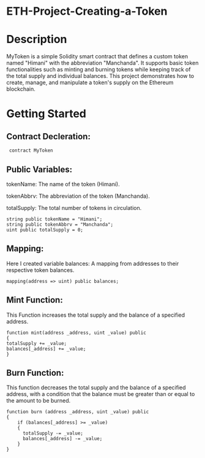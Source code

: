 # ETH-Project-Creating-a-Token

# Description
MyToken is a simple Solidity smart contract that defines a custom token named "Himani" with the abbreviation "Manchanda". It supports basic token functionalities such as minting and burning tokens while keeping track of the total supply and individual balances.  This project demonstrates how to create, manage, and manipulate a token's supply on the Ethereum blockchain.

# Getting Started
## Contract Decleration:
     contract MyToken 

## Public Variables:
tokenName: The name of the token (Himani).

tokenAbbrv: The abbreviation of the token (Manchanda).

totalSupply: The total number of tokens in circulation.

    string public tokenName = "Himani";
    string public tokenAbbrv = "Manchanda";
    uint public totalSupply = 0; 

## Mapping:
Here I created variable balances: A mapping from addresses to their respective token balances.

    mapping(address => uint) public balances;

## Mint Function:
This Function increases the total supply and the balance of a specified address.

    function mint(address _address, uint _value) public 
    {
    totalSupply += _value;
    balances[_address] += _value;
    }

## Burn Function:
This function decreases the total supply and the balance of a specified address, with a condition that the balance must be greater than or equal to the amount to be burned.

    function burn (address _address, uint _value) public 
    {
        if (balances[_address] >= _value)
        {
          totalSupply -= _value;
          balances[_address] -= _value;
        }
    }
